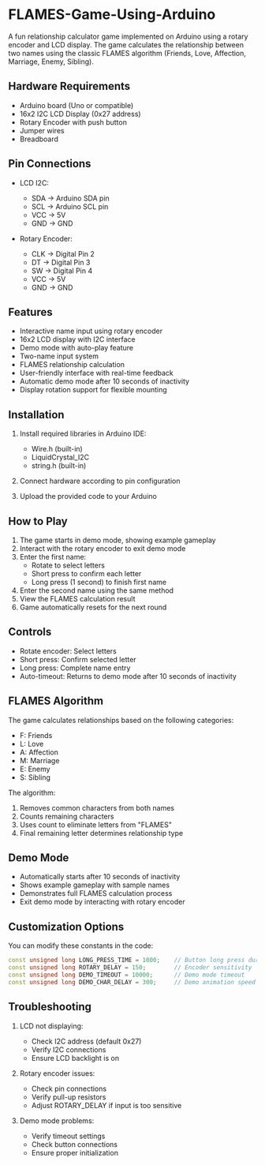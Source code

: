 # FLAMES-Game-Using-Arduino

A fun relationship calculator game implemented on Arduino using a rotary encoder and LCD display. The game calculates the relationship between two names using the classic FLAMES algorithm (Friends, Love, Affection, Marriage, Enemy, Sibling).

## Hardware Requirements

- Arduino board (Uno or compatible)
- 16x2 I2C LCD Display (0x27 address)
- Rotary Encoder with push button
- Jumper wires
- Breadboard

## Pin Connections

- LCD I2C:
  - SDA → Arduino SDA pin
  - SCL → Arduino SCL pin
  - VCC → 5V
  - GND → GND

- Rotary Encoder:
  - CLK → Digital Pin 2
  - DT → Digital Pin 3
  - SW → Digital Pin 4
  - VCC → 5V
  - GND → GND

## Features

- Interactive name input using rotary encoder
- 16x2 LCD display with I2C interface
- Demo mode with auto-play feature
- Two-name input system
- FLAMES relationship calculation
- User-friendly interface with real-time feedback
- Automatic demo mode after 10 seconds of inactivity
- Display rotation support for flexible mounting

## Installation

1. Install required libraries in Arduino IDE:
   - Wire.h (built-in)
   - LiquidCrystal_I2C
   - string.h (built-in)

2. Connect hardware according to pin configuration
3. Upload the provided code to your Arduino

## How to Play

1. The game starts in demo mode, showing example gameplay
2. Interact with the rotary encoder to exit demo mode
3. Enter the first name:
   - Rotate to select letters
   - Short press to confirm each letter
   - Long press (1 second) to finish first name
4. Enter the second name using the same method
5. View the FLAMES calculation result
6. Game automatically resets for the next round

## Controls

- Rotate encoder: Select letters
- Short press: Confirm selected letter
- Long press: Complete name entry
- Auto-timeout: Returns to demo mode after 10 seconds of inactivity

## FLAMES Algorithm

The game calculates relationships based on the following categories:
- F: Friends
- L: Love
- A: Affection
- M: Marriage
- E: Enemy
- S: Sibling

The algorithm:
1. Removes common characters from both names
2. Counts remaining characters
3. Uses count to eliminate letters from "FLAMES"
4. Final remaining letter determines relationship type

## Demo Mode

- Automatically starts after 10 seconds of inactivity
- Shows example gameplay with sample names
- Demonstrates full FLAMES calculation process
- Exit demo mode by interacting with rotary encoder

## Customization Options

You can modify these constants in the code:
```cpp
const unsigned long LONG_PRESS_TIME = 1000;    // Button long press duration
const unsigned long ROTARY_DELAY = 150;        // Encoder sensitivity
const unsigned long DEMO_TIMEOUT = 10000;      // Demo mode timeout
const unsigned long DEMO_CHAR_DELAY = 300;     // Demo animation speed
```

## Troubleshooting

1. LCD not displaying:
   - Check I2C address (default 0x27)
   - Verify I2C connections
   - Ensure LCD backlight is on

2. Rotary encoder issues:
   - Check pin connections
   - Verify pull-up resistors
   - Adjust ROTARY_DELAY if input is too sensitive

3. Demo mode problems:
   - Verify timeout settings
   - Check button connections
   - Ensure proper initialization
